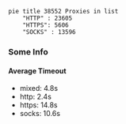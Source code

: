 
```mermaid
pie title 38552 Proxies in list
    "HTTP" : 23605
    "HTTPS": 5606
    "SOCKS" : 13596
```

### Some Info
#### Average Timeout

- mixed: 4.8s
- http: 2.4s
- https: 14.8s
- socks: 10.6s